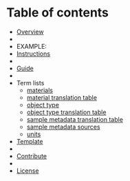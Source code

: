 # Table of contents

* [Overview](README.md)
* 
* EXAMPLE:
* [Instructions](instructions.md)
* 
* [Guide](guide.md)
* 
* Term lists
  * [materials](terms/material.md)
  * [material translation table](https://github.com/ess-dive-community/essdive-sample-id-metadata/blob/master/terms/material_translation_table.csv)
  * [object type](terms/objectType.md)
  * [object type translation table](https://github.com/ess-dive-community/essdive-sample-id-metadata/blob/master/terms/objectType_translation_table.csv)
  * [sample metadata translation table](https://github.com/ess-dive-community/essdive-sample-id-metadata/blob/master/terms/sampleMetadataTranslationTable.csv)
  * [sample metadata sources](terms/sampleMetadata_sources.md)
  * [units](terms/units.md)
* [Template](https://github.com/ess-dive-community/essdive-sample-id-metadata/blob/master/terms/sampleMetadataTranslationTable.xlsx)
* 
* [Contribute](contribute.md)
* 
* [License](LICENSE.md)
